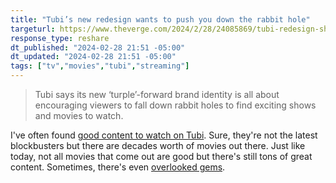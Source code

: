 ```yaml
---
title: "Tubi’s new redesign wants to push you down the rabbit hole"
targeturl: https://www.theverge.com/2024/2/28/24085869/tubi-redesign-shows-movies-turple
response_type: reshare
dt_published: "2024-02-28 21:51 -05:00"
dt_updated: "2024-02-28 21:51 -05:00"
tags: ["tv","movies","tubi","streaming"]
---
```


> Tubi says its new ‘turple’-forward brand identity is all about encouraging viewers to fall down rabbit holes to find exciting shows and movies to watch.

I've often found [good content to watch on Tubi](/responses/streaming-fatigue-collecting-dvds). Sure, they're not the latest blockbusters but there are decades worth of movies out there. Just like today, not all movies that come out are good but there's still tons of great content. Sometimes, there's even [overlooked gems](/responses/dread-central-overlook-motel).  